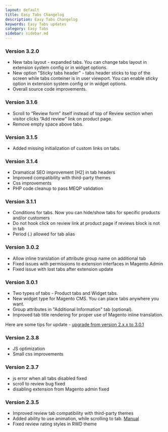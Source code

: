 ```yaml
---
layout: default
title: Easy Tabs Changelog
description: Easy Tabs Changelog
keywords: Easy Tabs updates
category: Easy Tabs
sidebar: sidebar.md
---
```


### Version 3.2.0

 -  New tabs layout - expanded tabs. You can change tabs layout in extension system config or in widget options.
 -  New option "Sticky tabs header" - tabs header sticks to top of the screen while tabs conteiner is in user viewport. You can enable sticky option in extension system config or in widget options.
 -  Overall source code improvements.

### Version 3.1.6

 -  Scroll to “Review form” itself instead of top of Review section when visitor clicks “Add review” link on product page.
 -  Remove empty space above tabs.

### Version 3.1.5

 -  Added missing initialization of custom links on tabs.

### Version 3.1.4

 -  Dramatical SEO improvement [H2] in tab headers
 -  Improved compatibility with third-party themes
 -  Css improvements
 -  PHP code cleanup to pass MEQP validation

### Version 3.1.1

 -  Conditions for tabs. Now you can hide/show tabs for specific products
    and/or customers
 -  Do not hook click on review link at product page if reviews block is not
    in tab
 -  Period (.) allowed for tab alias

### Version 3.0.2

 -  Allow inline translation of attribute group name on additional tab
 -  Fixed issues with permissions to extension interfaces in Magento Admin
 -  Fixed issue with lost tabs after extension update

### Version 3.0.1

 -  Two types of tabs - Product tabs and Widget tabs.
 -  New widget type for Magento CMS. You can place tabs anywhere you want.
 -  Group attributes in "Additional Information" tab (optional).
 -  Improved tab title rendering for proper use of Magento inline translation.

Here are some tips for update - [upgrade from version 2.x.x to 3.0.1](../installation/#upgrade-from-version-2xx-to-301)

### Version 2.3.8

 -  JS optimization
 -  Small css improvements

### Version 2.3.7

 -  js error when all tabs disabled fixed
 -  scroll to review bug fixed
 -  disabling extension from Magento admin fixed

### Version 2.3.5

 -  Improved review tab compatibility with third-party themes
 -  Added ability to use animation, while scrolling to tab. [Manual](https://github.com/tmhub/easytabs/wiki#activate-and-scroll-to-tab-on-external-link-click)
 -  Fixed review rating styles in RWD theme
